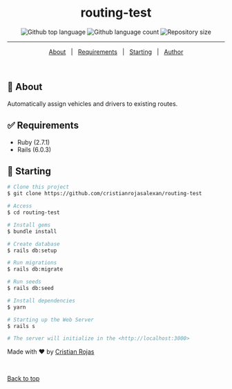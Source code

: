 <div align="center" id="top"> 

</div>

<h1 align="center">routing-test</h1>

<p align="center">
  <img alt="Github top language" src="https://img.shields.io/github/languages/top/cristianrojasalexan/routing-test?color=56BEB8">

  <img alt="Github language count" src="https://img.shields.io/github/languages/count/cristianrojasalexan/routing-test?color=56BEB8">

  <img alt="Repository size" src="https://img.shields.io/github/repo-size/cristianrojasalexan/routing-test?color=56BEB8">

</p>

<hr>

<p align="center">
  <a href="#dart-about">About</a> &#xa0; | &#xa0;
  <a href="#white_check_mark-requirements">Requirements</a> &#xa0; | &#xa0;
  <a href="#checkered_flag-starting">Starting</a> &#xa0; | &#xa0;
  <a href="https://github.com/cristianrojasalexan" target="_blank">Author</a>
</p>

<br>

## :dart: About ##

Automatically assign vehicles and drivers to existing routes.

## :white_check_mark: Requirements ##

- Ruby (2.7.1)
- Rails (6.0.3)

## :checkered_flag: Starting ##

```bash
# Clone this project
$ git clone https://github.com/cristianrojasalexan/routing-test

# Access
$ cd routing-test

# Install gems
$ bundle install

# Create database
$ rails db:setup

# Run migrations
$ rails db:migrate

# Run seeds
$ rails db:seed

# Install dependencies
$ yarn

# Starting up the Web Server
$ rails s

# The server will initialize in the <http://localhost:3000>
```

Made with :heart: by <a href="https://github.com/cristianrojasalexan" target="_blank">Cristian Rojas</a>

&#xa0;

<a href="#top">Back to top</a>
